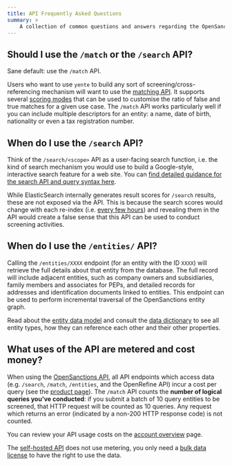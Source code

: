 ```yaml
---
title: API Frequently Asked Questions
summary: >
    A collection of common questions and answers regarding the OpenSanctions API and the yente self-hosted appliance.
---
```


## Should I use the `/match` or the `/search` API?

Sane default: use the `/match` API.

Users who want to use `yente` to build any sort of screening/cross-referencing mechanism will want to use the [matching API](/docs/api/matching/). It supports several [scoring modes](/docs/api/scoring/) that can be used to customise the ratio of false and true matches for a given use case. The `/match` API works particularly well if you can include multiple descriptors for an entity: a name, date of birth, nationality or even a tax registration number.

## When do I use the `/search` API?

Think of the `/search/<scope>` API as a user-facing search function, i.e. the kind of search mechanism you would use to build a Google-style, interactive search feature for a web site. You can [find detailed guidance for the search API and query syntax here](/docs/api/search/).

While ElasticSearch internally generates result scores for `/search` results, these are not exposed via the API. This is because the search scores would change with each re-index (i.e. [every few hours](#updates)) and revealing them in the API would create a false sense that this API can be used to conduct screening activities.

## When do I use the `/entities/` API?

Calling the `/entities/XXXX` endpoint (for an entity with the ID `XXXX`) will retrieve the full details about that entity from the database. The full record will include adjacent entities, such as company owners and subsidiaries, family members and associates for PEPs, and detailed records for addresses and identification documents linked to entities. This endpoint can be used to perform incremental traversal of the OpenSanctions entity graph.

Read about the [entity data model](/docs/entities/) and consult the [data dictionary](/reference/) to see all entity types, how they can reference each other and their other properties.

## <a id="metering"></a> What uses of the API are metered and cost money?

When using the [OpenSanctions API](/api/), all API endpoints which access data (e.g. `/search`, `/match`, `/entities`, and the OpenRefine API) incur a cost per query (see the [product page](/api/)). The `/match` API counts the **number of logical queries you've conducted**: if you submit a batch of 10 query entities to be screened, that HTTP request will be counted as 10 queries. Any request which returns an error (indicated by a non-200 HTTP response code) is not counted.

You can review your API usage costs on the [account overview](/service/account/) page.

The [self-hosted API](/docs/self-hosted/) does not use metering, you only need a [bulk data license](/licensing/) to have the right to use the data.